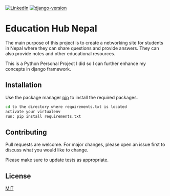 [![LinkedIn][linkedin-shield]][linkedin-url]
[![django-version]][django]

<!-- # Hosted on Heroku

This project is hosted on heroku server. If you would like to take a look visit:
https://bijeshdjangoblog.herokuapp.com/ -->

# Education Hub Nepal

The main purpose of this project is to create a networking site for students in Nepal where they can share questions and provide answers. They can also provide notes and other educational resources.

This is a Python Personal Project I did so I can further enhance my concepts in django framework.

## Installation

Use the package manager [pip](https://pip.pypa.io/en/stable/) to install the required packages.

```bash
cd to the directory where requirements.txt is located
activate your virtualenv
run: pip install requirements.txt
```

<!-- ## Usage

```python
import foobar

foobar.pluralize('word') # returns 'words'
foobar.pluralize('goose') # returns 'geese'
foobar.singularize('phenomena') # returns 'phenomenon'
``` -->

## Contributing

Pull requests are welcome. For major changes, please open an issue first to discuss what you would like to change.

Please make sure to update tests as appropriate.

## License

[MIT](https://choosealicense.com/licenses/mit/)

<!-- MARKDOWN LINKS & IMAGES -->
<!-- https://www.markdownguide.org/basic-syntax/#reference-style-links -->

[linkedin-shield]: https://img.shields.io/badge/-LinkedIn-black.svg?style=flat-square&logo=linkedin&colorB=555
[linkedin-url]: https://www.linkedin.com/in/bijesh-raj-kunwar-7a1759195/
[django-version]: https://img.shields.io/pypi/v/django?label=django-version
[django]: https://pypi.org/project/djangorestframework/

